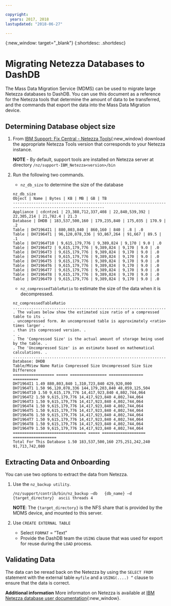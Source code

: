 ```yaml
---

copyright:
  years: 2017, 2018
lastupdated: "2018-06-27"

---
```

{:new_window: target="_blank"}
{:shortdesc: .shortdesc}

# Migrating Netezza Databases to DashDB

The Mass Data Migration Service (MDMS) can be used to migrate large Netezza databases to DashDB. You can use this document as a reference for the Netezza tools that determine the amount of data to be transferred, and the commands that export the data into the Mass Data Migration device.

## Determining Database object size
1. From [IBM Support: Fix Central - Netezza Tools](https://www-945.ibm.com/support/fixcentral/options?selectionBean.selectedTab=find&selection=ibm%2fInformation+Management%3bPureData+System+for+Analytics%3bibm%2fInformation+Management%2fNetezza+Tools){:new_window} download the appropriate Netezza Tools version that corresponds to your Netezza instance.

   **NOTE** - By default, support tools are installed on Netezza server at directory `/nz/support-IBM_Netezza<version>/bin`
   
2. Run the following two commands.
   - `nz_db_size` to determine the size of the database
   
   ```
   nz_db_size
   Object | Name | Bytes | KB | MB | GB | TB
   -----------------------------------------------------------------------------------------------------------
   Appliance | cdcntze1 | 23,388,712,337,408 | 22,840,539,392 | 22,305,214 | 21,782.4 | 21.3
   Database | DHDB | 183,537,500,160 | 179,235,840 | 175,035 | 170.9 | .2
   Table | DH71964I1 | 880,803,840 | 860,160 | 840 | .8 | .0
   Table | DH71964T1 | 96,120,078,336 | 93,867,264 | 91,667 | 89.5 | .1
   Table | DH71964T10 | 9,615,179,776 | 9,389,824 | 9,170 | 9.0 | .0
   Table | DH71964T2 | 9,615,179,776 | 9,389,824 | 9,170 | 9.0 | .0
   Table | DH71964T3 | 9,615,179,776 | 9,389,824 | 9,170 | 9.0 | .0
   Table | DH71964T4 | 9,615,179,776 | 9,389,824 | 9,170 | 9.0 | .0
   Table | DH71964T5 | 9,615,179,776 | 9,389,824 | 9,170 | 9.0 | .0
   Table | DH71964T6 | 9,615,179,776 | 9,389,824 | 9,170 | 9.0 | .0
   Table | DH71964T7 | 9,615,179,776 | 9,389,824 | 9,170 | 9.0 | .0
   Table | DH71964T8 | 9,615,179,776 | 9,389,824 | 9,170 | 9.0 | .0
   Table | DH71964T9 | 9,615,179,776 | 9,389,824 | 9,170 | 9.0 | .0
   ```
   
   - `nz_compressedTableRatio` to estimate the size of the data when it is decompressed.
   
   ```
   nz_compressedTableRatio
   ....................................................................................
   . The values below show the estimated size ratio of a compressed table to its .
   . uncompressed form. An uncompressed table is approximately <ratio> times larger .
   . than its compressed version. .
   . .
   . The 'Compressed Size' is the actual amount of storage being used by the table. .
   . The 'Uncompressed Size' is an estimate based on mathematical calculations. .
   ....................................................................................
   Database: DHDB
   Table/MView Name Ratio Compressed Size Uncompressed Size Size Difference
   ================== ===== ================ =============== ===========
   DH71964I1 1.49 880,803,840 1,310,723,840 429,920,000
   DH71964T1 1.50 96,120,078,336 144,179,203,840 48,059,125,504
   DH71964T10 1.50 9,615,179,776 14,417,923,840 4,802,744,064
   DH71964T2 1.50 9,615,179,776 14,417,923,840 4,802,744,064
   DH71964T3 1.50 9,615,179,776 14,417,923,840 4,802,744,064
   DH71964T4 1.50 9,615,179,776 14,417,923,840 4,802,744,064
   DH71964T5 1.50 9,615,179,776 14,417,923,840 4,802,744,064
   DH71964T6 1.50 9,615,179,776 14,417,923,840 4,802,744,064
   DH71964T7 1.50 9,615,179,776 14,417,923,840 4,802,744,064
   DH71964T8 1.50 9,615,179,776 14,417,923,840 4,802,744,064
   DH71964T9 1.50 9,615,179,776 14,417,923,840 4,802,744,064
   ================================ ===== =================== ===================
   Total For This Database 1.50 183,537,500,160 275,251,242,240 91,713,742,080
   ```

## Extracting Data and Onboarding

You can use two options to extract the data from Netezza.
1. Use the `nz_backup utility`.
   ```
   /nz/support/contrib/bin/nz_backup –db   {db_name} –d  {target_directory}  ascii threads 4
   ```
   
   **NOTE**: The `{target_directory}` is the NFS share that is provided by the MDMS device, and mounted to this server.
   
2. Use `CREATE EXTERNAL TABLE`
   - Select `FORMAT` = ”Text”
   - Provide the DashDB team the `USING` clause that was used for export for reuse during the `LOAD` process.
   
   
## Validating Data
The data can be reread back on the Netezza by using the `SELECT FROM` statement with the external table `myfile` and a `USING(....) “` clause to ensure that the data is correct.
 
**Additional information**
More informaton on Netezza is available at [IBM Netezza database user documentation](https://www.ibm.com/support/knowledgecenter/en/SSULQD_7.2.1/com.ibm.nz.dbu.doc/c_dbuser_plg_overview.html){:new_window}.
